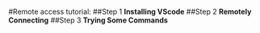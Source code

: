 #Remote access tutorial:
##Step 1
**Installing VScode**
##Step 2
**Remotely Connecting**
##Step 3
**Trying Some Commands**
